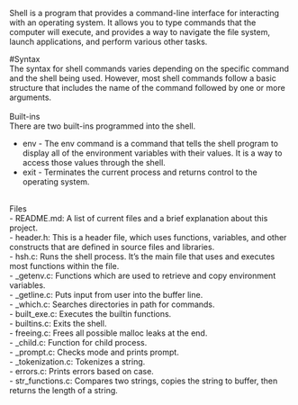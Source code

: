 Shell is a program that provides a command-line interface for interacting with an operating system. It allows you to type commands that the computer will execute, and provides a way to navigate the file system, launch applications, and perform various other tasks.
<br />

#Syntax
<br />
The syntax for shell commands varies depending on the specific command and the shell being used. However, most shell commands follow a basic structure that includes the name of the command followed by one or more arguments.  
<br />
Built-ins
<br />
There are two built-ins programmed into the shell. 
<br />
- env - The env command is a command that tells the shell program to display all of the environment variables with their values. It is a way to access those values through the shell.
- exit - Terminates the current process and returns control to the operating system.
<br />
Files
<br />
- README.md: A list of current files and a brief explanation about this project.
<br />
- header.h: This is a header file, which uses functions, variables, and other constructs that are defined in source files and libraries.
<br />
- hsh.c: Runs the shell process. It’s the main file that uses and executes most functions within the file.
<br />
- _getenv.c: Functions which are used to retrieve and copy environment variables. 
<br />
- _getline.c: Puts input from user into the buffer line. 
<br />
- _which.c: Searches directories in path for commands. 
<br />
- built_exe.c: Executes the builtin functions. 
<br />
- builtins.c: Exits the shell. 
<br />
- freeing.c: Frees all possible malloc leaks at the end. 
<br />
- _child.c: Function for child process.
<br />
- _prompt.c: Checks mode and prints prompt. 
<br />
- _tokenization.c: Tokenizes a string. 
<br />
- errors.c: Prints errors based on case. 
<br />
- str_functions.c: Compares two strings, copies the string to buffer, then returns the length of a string. 

